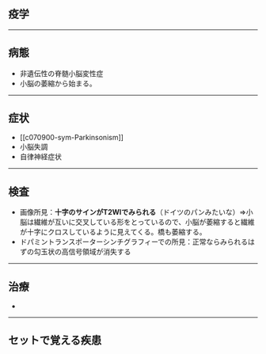 ## 疫学
---
## 病態
- 非遺伝性の脊髄小脳変性症
- 小脳の萎縮から始まる。
---
## 症状
-  [[c070900-sym-Parkinsonism]]
- 小脳失調
- 自律神経症状
---
## 検査
- 画像所見：**十字のサインがT2WIでみられる**（ドイツのパンみたいな）⇒小脳は繊維が互いに交叉している形をとっているので、小脳が萎縮すると繊維が十字にクロスしているように見えてくる。橋も萎縮する。
- ドパミントランスポーターシンチグラフィーでの所見：正常ならみられるはずの勾玉状の高信号領域が消失する
---
## 治療
- 
---
## セットで覚える疾患
